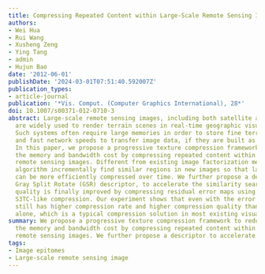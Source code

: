 ```yaml
---
title: Compressing Repeated Content within Large-Scale Remote Sensing Images
authors:
- Wei Hua
- Rui Wang
- Xusheng Zeng
- Ying Tang
- admin
- Hujun Bao
date: '2012-06-01'
publishDate: '2024-03-01T07:51:40.592007Z'
publication_types:
- article-journal
publication: '*Vis. Comput. (Computer Graphics International), 28*'
doi: 10.1007/s00371-012-0710-3
abstract: Large-scale remote sensing images, including both satellite and aerial photographs,
  are widely used to render terrain scenes in real-time geographic visualization systems.
  Such systems often require large memories in order to store fine terrain details
  and fast network speeds to transfer image data, if they are built as web applications.
  In this paper, we propose a progressive texture compression framework to reduce
  the memory and bandwidth cost by compressing repeated content within and among large-scale
  remote sensing images. Different from existing image factorization methods, our
  algorithm incrementally find similar regions in new images so that large-scale images
  can be more efficiently compressed over time. We further propose a descriptor, the
  Gray Split Rotate (GSR) descriptor, to accelerate the similarity search. The reconstruction
  quality is finally improved by compressing residual error maps using customized
  S3TC-like compression. Our experiment shows that even with the error maps, our system
  still has higher compression rate and higher compression quality than using S3TC
  alone, which is a typical compression solution in most existing visualization systems.
summary: We propose a progressive texture compression framework to reduce
  the memory and bandwidth cost by compressing repeated content within and among large-scale
  remote sensing images. We further propose a descriptor to accelerate the similarity search.
tags:
- Image epitomes
- Large-scale remote sensing image
---
```


